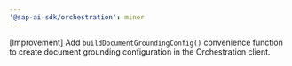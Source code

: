 ```yaml
---
'@sap-ai-sdk/orchestration': minor
---
```


[Improvement] Add `buildDocumentGroundingConfig()` convenience function to create document grounding configuration in the Orchestration client.
